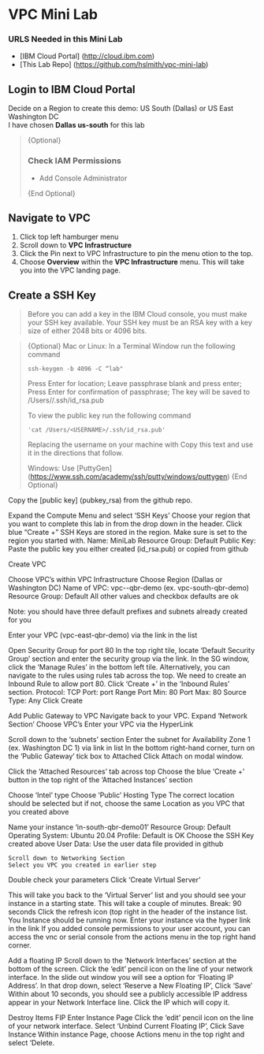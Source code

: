 # VPC Mini Lab
### URLS Needed in this Mini Lab
- [IBM Cloud Portal] (http://cloud.ibm.com)
- [This Lab Repo] (https://github.com/hslmith/vpc-mini-lab)



## Login to IBM Cloud Portal

Decide on a Region to create this demo: US South (Dallas) or US East Washington DC<br>
I have chosen **Dallas us-south** for this lab 


>{Optional}
>### Check IAM Permissions
> - Add Console Administrator
>
>{End Optional}



## Navigate to VPC
1. Click top left hamburger menu  
2. Scroll down to **VPC Infrastructure**
3. Click the Pin next to VPC Infrastructure to pin the menu otion to the top.
4. Choose **Overview** within the **VPC Infrastructure** menu. This will take you into the VPC landing page.


## Create a SSH Key
>Before you can add a key in the IBM Cloud console, you must make your SSH key available. Your SSH key must be an RSA key with a key size of either 2048 bits or 4096 bits.


>{Optional}
>Mac or Linux:
>In a Terminal Window run the following command
> ```
> ssh-keygen -b 4096 -C “lab"
> ```
>	Press Enter for location;
>	Leave passphrase blank and press enter;
>	Press Enter for confirmation of passphrase;
>The key will be saved to /Users/<USERNAME>/.ssh/id_rsa.pub
>
>To view the public key run the following command
> ```
> 'cat /Users/<USERNAME>/.ssh/id_rsa.pub'
> ```
>Replacing the username on your machine with <USERNAME>
> Copy this text and use it in the directions that follow.
>
> Windows: Use [PuttyGen] (https://www.ssh.com/academy/ssh/putty/windows/puttygen)
>{End Optional}

Copy the [public key] (pubkey_rsa) from the github repo.

Expand the Compute Menu and select ‘SSH Keys’
Choose your region that you want to complete this lab in from the drop down in the header.
Click blue “Create +” 
SSH Keys are stored in the region. Make sure is set to the region you started with.
Name: MiniLab
Resource Group: Default
Public Key: Paste the public key you either created (id_rsa.pub) or copied from github










Create VPC

Choose VPC’s within VPC Infrastructure
	Choose Region (Dallas or Washington DC)
	Name of VPC: vpc-<region>-qbr-demo (ex. vpc-south-qbr-demo)
	Resource Group: Default
	All other values and checkbox defaults are ok 

Note: you should have three default prefixes and subnets already created for you


Enter your VPC (vpc-east-qbr-demo) via the link in the list

Open Security Group for port 80
In the top right tile, locate ‘Default Security Group’ section and enter the security group via the link.
In the SG window, click the ‘Manage Rules’ in the bottom left tile.
Alternatively, you can navigate to the rules using rules tab across the top.
We need to create an Inbound Rule to allow port 80.
Click ‘Create +’ in the ‘Inbound Rules’ section.
Protocol: TCP
Port: port Range
Port Min: 80
Port Max: 80
Source Type: Any
Click Create




Add Public Gateway to VPC
Navigate back to your VPC.
	Expand ‘Network Section’
	Choose VPC’s
	Enter your VPC via the HyperLink

Scroll down to the ‘subnets’ section
Enter the subnet for Availability Zone 1 (ex. Washington DC 1) via link in list
In the bottom right-hand corner, turn on the ‘Public Gateway’ tick box to Attached
Click Attach on modal window.

Click the ‘Attached Resources’ tab across top
Choose the blue ‘Create +’ button in the top right of the ‘Attached Instances’ section

Choose ‘Intel’ type
Choose ‘Public’ Hosting Type
The correct location should be selected but if not, choose the same Location as you VPC that you created above

Name your instance ‘in-south-qbr-demo01’
Resource Group: Default
Operating System: Ubuntu 20.04
Profile: Default is OK
Choose the SSH Key created above
User Data: Use the user data file provided in github
	
	Scroll down to Networking Section
	Select you VPC you created in earlier step

Double check your parameters
	Click ‘Create Virtual Server’

This will take you back to the ‘Virtual Server’ list and you should see your instance in a starting state.  This will take a couple of minutes. 
Break: 90 seconds
Click the refresh icon <icon> (top right in the header of the instance list.
You Instance should be running now.
Enter your instance via the hyper link in the link 
If you added console permissions to your user account, you can access the vnc or serial console from the actions menu in the top right hand corner.

Add a floating IP
Scroll down to the ‘Network Interfaces’ section at the bottom of the screen.
Click the ‘edit’ pencil icon on the line of your network interface.
In the slide out window you will see a option for ‘Floating IP Address’.  In that drop down, select ‘Reserve a New Floating IP’, Click ‘Save’
Within about 10 seconds, you should see a publicly accessible IP address appear in your Network Interface line.  Click the IP which will copy it.


Destroy Items
FIP
Enter Instance Page	
Click the ‘edit’ pencil icon on the line of your network interface.
Select ‘Unbind Current Floating IP’, Click Save
Instance
	Within instance Page, choose Actions menu in the top right and select ‘Delete.
 














